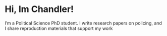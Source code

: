 # Hi, Im Chandler!
I’m a Political Science PhD student. I write research papers on policing, and I share reproduction materials that support my work

